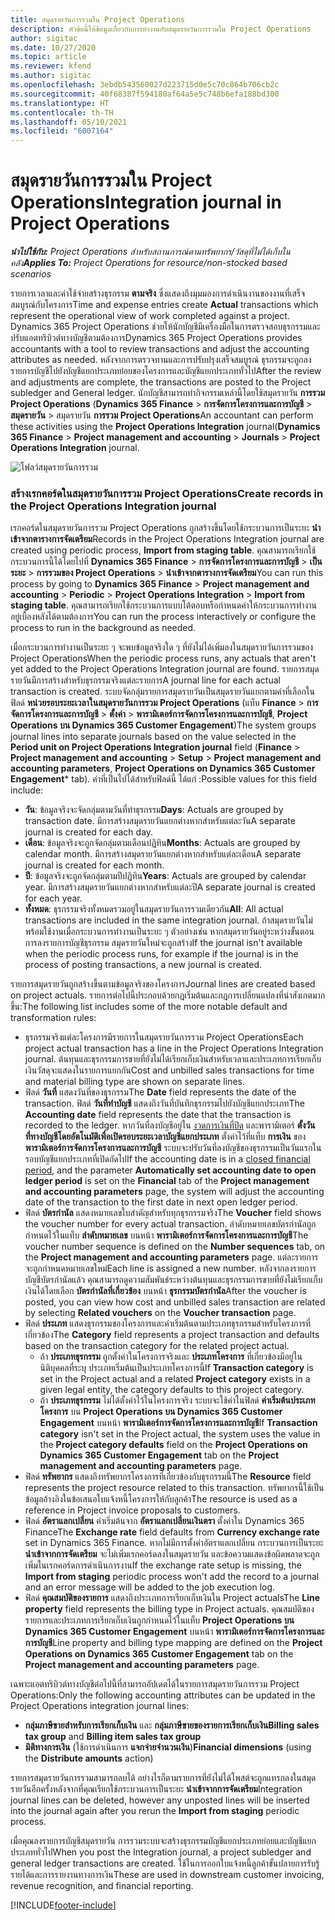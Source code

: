 ```yaml
---
title: สมุดรายวันการรวมใน Project Operations
description: หัวข้อนี้ให้ข้อมูลเกี่ยวกับการทำงานกับสมุดรายวันการรวมใน Project Operations
author: sigitac
ms.date: 10/27/2020
ms.topic: article
ms.reviewer: kfend
ms.author: sigitac
ms.openlocfilehash: 3ebdb543560027d223715d0e5c70c864b706cb2c
ms.sourcegitcommit: 40f68387f594180af64a5e5c748b6efa188bd300
ms.translationtype: HT
ms.contentlocale: th-TH
ms.lasthandoff: 05/10/2021
ms.locfileid: "6007164"
---
```

# <a name="integration-journal-in-project-operations"></a><span data-ttu-id="a2f3c-103">สมุดรายวันการรวมใน Project Operations</span><span class="sxs-lookup"><span data-stu-id="a2f3c-103">Integration journal in Project Operations</span></span>

<span data-ttu-id="a2f3c-104">_**นำไปใช้กับ:** Project Operations สำหรับสถานการณ์ตามทรัพยากร/วัสดุที่ไม่ได้เก็บในคลัง_</span><span class="sxs-lookup"><span data-stu-id="a2f3c-104">_**Applies To:** Project Operations for resource/non-stocked based scenarios_</span></span>

<span data-ttu-id="a2f3c-105">รายการเวลาและค่าใช้จ่ายสร้างธุรกรรม **ตามจริง** ซึ่งแสดงถึงมุมมองการดำเนินงานของงานที่เสร็จสมบูรณ์กับโครงการ</span><span class="sxs-lookup"><span data-stu-id="a2f3c-105">Time and expense entries create **Actual** transactions which represent the operational view of work completed against a project.</span></span> <span data-ttu-id="a2f3c-106">Dynamics 365 Project Operations ช่วยให้นักบัญชีมีเครื่องมือในการตรวจสอบธุรกรรมและปรับแอตทริบิวต์ทางบัญชีตามต้องการ</span><span class="sxs-lookup"><span data-stu-id="a2f3c-106">Dynamics 365 Project Operations provides accountants with a tool to review transactions and adjust the accounting attributes as needed.</span></span> <span data-ttu-id="a2f3c-107">หลังจากการตรวจทานและการปรับปรุงเสร็จสมบูรณ์ ธุรกรรมจะถูกลงรายการบัญชีไปยังบัญชีแยกประเภทย่อยของโครงการและบัญชีแยกประเภททั่วไป</span><span class="sxs-lookup"><span data-stu-id="a2f3c-107">After the review and adjustments are complete, the transactions are posted to the Project subledger and General ledger.</span></span> <span data-ttu-id="a2f3c-108">นักบัญชีสามารถทำกิจกรรมเหล่านี้โดยใช้สมุดรายวัน **การรวม Project Operations** (**Dynamics 365 Finance** > **การจัดการโครงการและการบัญชี** > **สมุดรายวัน** >  สมุดรายวัน **การรวม Project Operations**</span><span class="sxs-lookup"><span data-stu-id="a2f3c-108">An accountant can perform these activities using the **Project Operations Integration** journal(**Dynamics 365 Finance** > **Project management and accounting** > **Journals** > **Project Operations Integration** journal.</span></span>

![โฟลว์สมุดรายวันการรวม](./media/IntegrationJournal.png)

### <a name="create-records-in-the-project-operations-integration-journal"></a><span data-ttu-id="a2f3c-110">สร้างเรกคอร์ดในสมุดรายวันการรวม Project Operations</span><span class="sxs-lookup"><span data-stu-id="a2f3c-110">Create records in the Project Operations Integration journal</span></span>

<span data-ttu-id="a2f3c-111">เรกคอร์ดในสมุดรายวันการรวม Project Operations ถูกสร้างขึ้นโดยใช้กระบวนการเป็นระยะ **นำเข้าจากตารางการจัดเตรียม**</span><span class="sxs-lookup"><span data-stu-id="a2f3c-111">Records in the Project Operations Integration journal are created using periodic process, **Import from staging table**.</span></span> <span data-ttu-id="a2f3c-112">คุณสามารถเรียกใช้กระบวนการนี้ได้โดยไปที่ **Dynamics 365 Finance** > **การจัดการโครงการและการบัญชี** > **เป็นระยะ** > **การรวมของ Project Operations** > **นำเข้าจากตารางการจัดเตรียม**</span><span class="sxs-lookup"><span data-stu-id="a2f3c-112">You can run this process by going to **Dynamics 365 Finance** > **Project management and accounting** > **Periodic** > **Project Operations Integration** > **Import from staging table**.</span></span> <span data-ttu-id="a2f3c-113">คุณสามารถเรียกใช้กระบวนการแบบโต้ตอบหรือกำหนดค่าให้กระบวนการทำงานอยู่เบื้องหลังได้ตามต้องการ</span><span class="sxs-lookup"><span data-stu-id="a2f3c-113">You can run the process interactively or configure the process to run in the background as needed.</span></span>

<span data-ttu-id="a2f3c-114">เมื่อกระบวนการทำงานเป็นระยะ ๆ จะพบข้อมูลจริงใด ๆ ที่ยังไม่ได้เพิ่มลงในสมุดรายวันการรวมของ Project Operations</span><span class="sxs-lookup"><span data-stu-id="a2f3c-114">When the periodic process runs, any actuals that aren't yet added to the Project Operations Integration journal are found.</span></span> <span data-ttu-id="a2f3c-115">รายการสมุดรายวันมีการสร้างสำหรับธุรกรรมจริงแต่ละรายการ</span><span class="sxs-lookup"><span data-stu-id="a2f3c-115">A journal line for each actual transaction is created.</span></span>
<span data-ttu-id="a2f3c-116">ระบบจัดกลุ่มรายการสมุดรายวันเป็นสมุดรายวันแยกตามค่าที่เลือกในฟิลด์ **หน่วยรอบระยะเวลาในสมุดรายวันการรวม Project Operations** (แท็บ **Finance** > **การจัดการโครงการและการบัญชี** > **ตั้งค่า** > **พารามิเตอร์การจัดการโครงการและการบัญชี**, **Project Operations บน Dynamics 365 Customer Engagement**)</span><span class="sxs-lookup"><span data-stu-id="a2f3c-116">The system groups journal lines into separate journals based on the value selected in the **Period unit on Project Operations Integration journal** field (**Finance** > **Project management and accounting** > **Setup** > **Project management and accounting parameters**, **Project Operations on Dynamics 365 Customer Engagement**\* tab).</span></span> <span data-ttu-id="a2f3c-117">ค่าที่เป็นไปได้สำหรับฟิลด์นี้ ได้แก่ :</span><span class="sxs-lookup"><span data-stu-id="a2f3c-117">Possible values for this field include:</span></span>

  - <span data-ttu-id="a2f3c-118">**วัน**: ข้อมูลจริงจะจัดกลุ่มตามวันที่ทำธุรกรรม</span><span class="sxs-lookup"><span data-stu-id="a2f3c-118">**Days**: Actuals are grouped by transaction date.</span></span> <span data-ttu-id="a2f3c-119">มีการสร้างสมุดรายวันแยกต่างหากสำหรับแต่ละวัน</span><span class="sxs-lookup"><span data-stu-id="a2f3c-119">A separate journal is created for each day.</span></span>
  - <span data-ttu-id="a2f3c-120">**เดือน**: ข้อมูลจริงจะถูกจัดกลุ่มตามเดือนปฏิทิน</span><span class="sxs-lookup"><span data-stu-id="a2f3c-120">**Months**: Actuals are grouped by calendar month.</span></span> <span data-ttu-id="a2f3c-121">มีการสร้างสมุดรายวันแยกต่างหากสำหรับแต่ละเดือน</span><span class="sxs-lookup"><span data-stu-id="a2f3c-121">A separate journal is created for each month.</span></span>
  - <span data-ttu-id="a2f3c-122">**ปี**: ข้อมูลจริงจะถูกจัดกลุ่มตามปีปฏิทิน</span><span class="sxs-lookup"><span data-stu-id="a2f3c-122">**Years**: Actuals are grouped by calendar year.</span></span> <span data-ttu-id="a2f3c-123">มีการสร้างสมุดรายวันแยกต่างหากสำหรับแต่ละปี</span><span class="sxs-lookup"><span data-stu-id="a2f3c-123">A separate journal is created for each year.</span></span>
  - <span data-ttu-id="a2f3c-124">**ทั้งหมด**: ธุรกรรมจริงทั้งหมดรวมอยู่ในสมุดรายวันการรวมเดียวกัน</span><span class="sxs-lookup"><span data-stu-id="a2f3c-124">**All**: All actual transactions are included in the same integration journal.</span></span> <span data-ttu-id="a2f3c-125">ถ้าสมุดรายวันไม่พร้อมใช้งานเมื่อกระบวนการทำงานเป็นระยะ ๆ ตัวอย่างเช่น หากสมุดรายวันอยู่ระหว่างขั้นตอนการลงรายการบัญชีธุรกรรม สมุดรายวันใหม่จะถูกสร้าง</span><span class="sxs-lookup"><span data-stu-id="a2f3c-125">If the journal isn't available when the periodic process runs, for example if the journal is in the process of posting transactions, a new journal is created.</span></span>

<span data-ttu-id="a2f3c-126">รายการสมุดรายวันถูกสร้างขึ้นตามข้อมูลจริงของโครงการ</span><span class="sxs-lookup"><span data-stu-id="a2f3c-126">Journal lines are created based on project actuals.</span></span> <span data-ttu-id="a2f3c-127">รายการต่อไปนี้ประกอบด้วยกฎเริ่มต้นและกฎการเปลี่ยนแปลงที่น่าสังเกตมากขึ้น:</span><span class="sxs-lookup"><span data-stu-id="a2f3c-127">The following list includes some of the more notable default and transformation rules:</span></span>

  - <span data-ttu-id="a2f3c-128">ธุรกรรมจริงแต่ละโครงการมีรายการในสมุดรายวันการรวม Project Operations</span><span class="sxs-lookup"><span data-stu-id="a2f3c-128">Each project actual transaction has a line in the Project Operations Integration journal.</span></span> <span data-ttu-id="a2f3c-129">ต้นทุนและธุรกรรมการขายที่ยังไม่ได้เรียกเก็บเงินสำหรับเวลาและประเภทการเรียกเก็บเงินวัสดุจะแสดงในรายการแยกกัน</span><span class="sxs-lookup"><span data-stu-id="a2f3c-129">Cost and unbilled sales transactions for time and material billing type are shown on separate lines.</span></span>
  - <span data-ttu-id="a2f3c-130">ฟิลด์ **วันที่** แสดงวันที่ของธุรกรรม</span><span class="sxs-lookup"><span data-stu-id="a2f3c-130">The **Date** field represents the date of the transaction.</span></span> <span data-ttu-id="a2f3c-131">ฟิลด์ **วันที่ทำบัญชี** แสดงถึงวันที่บันทึกธุรกรรมไปยังบัญชีแยกประเภท</span><span class="sxs-lookup"><span data-stu-id="a2f3c-131">The **Accounting date** field represents the date that the transaction is recorded to the ledger.</span></span> <span data-ttu-id="a2f3c-132">หากวันที่ลงบัญชีอยู่ใน [งวดการเงินที่ปิด](/dynamics365/finance/general-ledger/close-general-ledger-at-period-end) และพารามิเตอร์ **ตั้งวันที่ทางบัญชีโดยอัตโนมัติเพื่อเปิดรอบระยะเวลาบัญชีแยกประเภท** ตั้งค่าไว้ที่แท็บ **การเงิน** ของ **พารามิเตอร์การจัดการโครงการและการบัญชี** ระบบจะปรับวันที่ลงบัญชีของธุรกรรมเป็นวันแรกในรอบบัญชีแยกประเภทที่เปิดถัดไป</span><span class="sxs-lookup"><span data-stu-id="a2f3c-132">If the accounting date is in a [closed financial period](/dynamics365/finance/general-ledger/close-general-ledger-at-period-end), and the parameter **Automatically set accounting date to open ledger period** is set on the **Financial** tab of the **Project management and accounting parameters** page, the system will adjust the accounting date of the transaction to the first date in next open ledger period.</span></span>
  - <span data-ttu-id="a2f3c-133">ฟิลด์ **บัตรกำนัล** แสดงหมายเลขใบสำคัญสำหรับทุกธุรกรรมจริง</span><span class="sxs-lookup"><span data-stu-id="a2f3c-133">The **Voucher** field shows the voucher number for every actual transaction.</span></span> <span data-ttu-id="a2f3c-134">ลำดับหมายเลขบัตรกำนัลถูกกำหนดไว้ในแท็บ **ลำดับหมายเลข** บนหน้า **พารามิเตอร์การจัดการโครงการและการบัญชี**</span><span class="sxs-lookup"><span data-stu-id="a2f3c-134">The voucher number sequence is defined on the **Number sequences** tab, on the **Project management and accounting parameters** page.</span></span> <span data-ttu-id="a2f3c-135">แต่ละรายการจะถูกกำหนดหมายเลขใหม่</span><span class="sxs-lookup"><span data-stu-id="a2f3c-135">Each line is assigned a new number.</span></span> <span data-ttu-id="a2f3c-136">หลังจากลงรายการบัญชีบัตรกำนัลแล้ว คุณสามารถดูความสัมพันธ์ระหว่างต้นทุนและธุรกรรมการขายที่ยังไม่เรียกเก็บเงินได้โดยเลือก **บัตรกำนัลที่เกี่ยวข้อง** บนหน้า **ธุรกรรมบัตรกำนัล**</span><span class="sxs-lookup"><span data-stu-id="a2f3c-136">After the voucher is posted, you can view how cost and unbilled sales transaction are related by selecting **Related vouchers** on the **Voucher transaction** page.</span></span>
  - <span data-ttu-id="a2f3c-137">ฟิลด์ **ประเภท** แสดงธุรกรรมของโครงการและค่าเริ่มต้นตามประเภทธุรกรรมสำหรับโครงการที่เกี่ยวข้อง</span><span class="sxs-lookup"><span data-stu-id="a2f3c-137">The **Category** field represents a project transaction and defaults based on the transaction category for the related project actual.</span></span>
    - <span data-ttu-id="a2f3c-138">ถ้า **ประเภทธุรกรรม** ถูกตั้งค่าในโครงการจริงและ **ประเภทโครงการ** ที่เกี่ยวข้องมีอยู่ในนิติบุคคลที่ระบุ ประเภทเริ่มต้นเป็นประเภทโครงการนี้</span><span class="sxs-lookup"><span data-stu-id="a2f3c-138">If **Transaction category** is set in the Project actual and a related **Project category** exists in a given legal entity, the category defaults to this project category.</span></span>
    - <span data-ttu-id="a2f3c-139">ถ้า **ประเภทธุรกรรม** ไม่ได้ตั้งค่าไว้ในโครงการจริง ระบบจะใช้ค่าในฟิลด์ **ค่าเริ่มต้นประเภทโครงการ** บน **Project Operations บน Dynamics 365 Customer Engagement** บนหน้า **พารามิเตอร์การจัดการโครงการและการบัญชี**</span><span class="sxs-lookup"><span data-stu-id="a2f3c-139">If **Transaction category** isn't set in the Project actual, the system uses the value in the **Project category defaults** field on the **Project Operations on Dynamics 365 Customer Engagement** tab on the **Project management and accounting parameters** page.</span></span>
  - <span data-ttu-id="a2f3c-140">ฟิลด์ **ทรัพยากร** แสดงถึงทรัพยากรโครงการที่เกี่ยวข้องกับธุรกรรมนี้</span><span class="sxs-lookup"><span data-stu-id="a2f3c-140">The **Resource** field represents the project resource related to this transaction.</span></span> <span data-ttu-id="a2f3c-141">ทรัพยากรนี้ใช้เป็นข้อมูลอ้างอิงในข้อเสนอใบแจ้งหนี้โครงการให้กับลูกค้า</span><span class="sxs-lookup"><span data-stu-id="a2f3c-141">The resource is used as a reference in Project invoice proposals to customers.</span></span>
  - <span data-ttu-id="a2f3c-142">ฟิลด์ **อัตราแลกเปลี่ยน** ค่าเริ่มต้นจาก **อัตราแลกเปลี่ยนเงินตรา** ตั้งค่าใน Dynamics 365 Finance</span><span class="sxs-lookup"><span data-stu-id="a2f3c-142">The **Exchange rate** field defaults from **Currency exchange rate** set in Dynamics 365 Finance.</span></span> <span data-ttu-id="a2f3c-143">หากไม่มีการตั้งค่าอัตราแลกเปลี่ยน กระบวนการเป็นระยะ **นำเข้าจากการจัดเตรียม** จะไม่เพิ่มเรกคอร์ดลงในสมุดรายวัน และข้อความแสดงข้อผิดพลาดจะถูกเพิ่มในเรกคอร์ดการดำเนินการงาน</span><span class="sxs-lookup"><span data-stu-id="a2f3c-143">If the exchange rate setup is missing, the **Import from staging** periodic process won't add the record to a journal and an error message will be added to the job execution log.</span></span>
  - <span data-ttu-id="a2f3c-144">ฟิลด์ **คุณสมบัติของรายการ** แสดงถึงประเภทการเรียกเก็บเงินใน Project actuals</span><span class="sxs-lookup"><span data-stu-id="a2f3c-144">The **Line property** field represents the billing type in Project actuals.</span></span> <span data-ttu-id="a2f3c-145">คุณสมบัติของรายการและประเภทการเรียกเก็บเงินถูกกำหนดไว้ในแท็บ **Project Operations บน Dynamics 365 Customer Engagement** บนหน้า **พารามิเตอร์การจัดการโครงการและการบัญชี**</span><span class="sxs-lookup"><span data-stu-id="a2f3c-145">Line property and billing type mapping are defined on the **Project Operations on Dynamics 365 Customer Engagement** tab on the **Project management and accounting parameters** page.</span></span>

<span data-ttu-id="a2f3c-146">เฉพาะแอตทริบิวต์ทางบัญชีต่อไปนี้ที่สามารถอัปเดตได้ในรายการสมุดรายวันการรวม Project Operations:</span><span class="sxs-lookup"><span data-stu-id="a2f3c-146">Only the following accounting attributes can be updated in the Project Operations integration journal lines:</span></span>

- <span data-ttu-id="a2f3c-147">**กลุ่มภาษีขายสำหรับการเรียกเก็บเงิน** และ **กลุ่มภาษีขายของรายการเรียกเก็บเงิน**</span><span class="sxs-lookup"><span data-stu-id="a2f3c-147">**Billing sales tax group** and **Billing item sales tax group**</span></span>
- <span data-ttu-id="a2f3c-148">**มิติทางการเงิน** (ใช้การดำเนินการ  **แจกจ่ายจำนวนเงิน**)</span><span class="sxs-lookup"><span data-stu-id="a2f3c-148">**Financial dimensions** (using the **Distribute amounts** action)</span></span>

<span data-ttu-id="a2f3c-149">รายการสมุดรายวันการรวมสามารถลบได้ อย่างไรก็ตามรายการที่ยังไม่ได้โพสต์จะถูกแทรกลงในสมุดรายวันอีกครั้งหลังจากที่คุณเรียกใช้กระบวนการเป็นระยะ **นำเข้าจากการจัดเตรียม**</span><span class="sxs-lookup"><span data-stu-id="a2f3c-149">Integration journal lines can be deleted, however any unposted lines will be inserted into the journal again after you rerun the **Import from staging** periodic process.</span></span>

<span data-ttu-id="a2f3c-150">เมื่อคุณลงรายการบัญชีสมุดรายวัน การรวมระบบจะสร้างธุรกรรมบัญชีแยกประเภทย่อยและบัญชีแยกประเภททั่วไป</span><span class="sxs-lookup"><span data-stu-id="a2f3c-150">When you post the Integration journal, a project subledger and general ledger transactions are created.</span></span> <span data-ttu-id="a2f3c-151">ใช้ในการออกใบแจ้งหนี้ลูกค้าขั้นปลายการรับรู้รายได้และการรายงานทางการเงิน</span><span class="sxs-lookup"><span data-stu-id="a2f3c-151">These are used in downstream customer invoicing, revenue recognition, and financial reporting.</span></span>


[!INCLUDE[footer-include](../includes/footer-banner.md)]